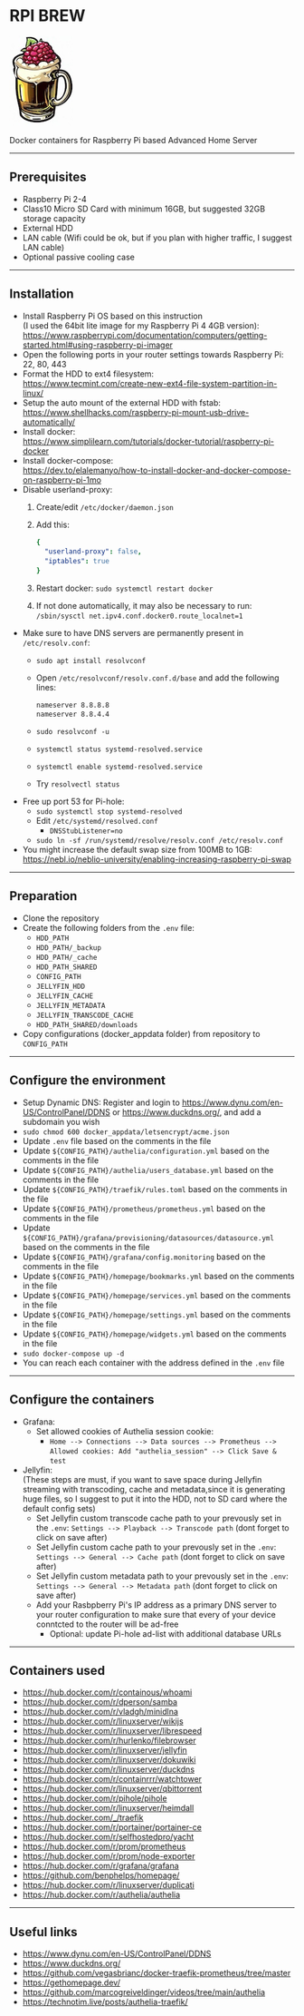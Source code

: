 # RPI BREW

![RPI BREW LOGO](images/rpi_brew_logo.jpeg)

Docker containers for Raspberry Pi based Advanced Home Server

---

## Prerequisites

- Raspberry Pi 2-4
- Class10 Micro SD Card with minimum 16GB, but suggested 32GB storage capacity
- External HDD
- LAN cable (Wifi could be ok, but if you plan with higher traffic, I suggest LAN cable)
- Optional passive cooling case

---

## Installation

- Install Raspberry Pi OS based on this instruction  
(I used the 64bit lite image for my Raspberry Pi 4 4GB version):  
<https://www.raspberrypi.com/documentation/computers/getting-started.html#using-raspberry-pi-imager>
- Open the following ports in your router settings towards Raspberry Pi: 22, 80, 443
- Format the HDD to ext4 filesystem:  
<https://www.tecmint.com/create-new-ext4-file-system-partition-in-linux/>
- Setup the auto mount of the external HDD with fstab:  
<https://www.shellhacks.com/raspberry-pi-mount-usb-drive-automatically/>
- Install docker:  
<https://www.simplilearn.com/tutorials/docker-tutorial/raspberry-pi-docker>
- Install docker-compose:  
<https://dev.to/elalemanyo/how-to-install-docker-and-docker-compose-on-raspberry-pi-1mo>
- Disable userland-proxy:  
  1. Create/edit ```/etc/docker/daemon.json```
  2. Add this:  

      ```yaml
      {
        "userland-proxy": false,
        "iptables": true
      }
      ```

  3. Restart docker: ```sudo systemctl restart docker```
  4. If not done automatically, it may also be necessary to run:  
  ```/sbin/sysctl net.ipv4.conf.docker0.route_localnet=1```
- Make sure to have DNS servers are permanently present in ```/etc/resolv.conf```:
  - ```sudo apt install resolvconf```
  - Open ```/etc/resolvconf/resolv.conf.d/base``` and add the following lines:  

    ```config
    nameserver 8.8.8.8
    nameserver 8.8.4.4
    ```

  - ```sudo resolvconf -u```
  - ```systemctl status systemd-resolved.service```
  - ```systemctl enable systemd-resolved.service```
  - Try ```resolvectl status```
- Free up port 53 for Pi-hole:
  - ```sudo systemctl stop systemd-resolved```
  - Edit ```/etc/systemd/resolved.conf```
    - ```DNSStubListener=no```
  - ```sudo ln -sf /run/systemd/resolve/resolv.conf /etc/resolv.conf```
- You might increase the default swap size from 100MB to 1GB:  
<https://nebl.io/neblio-university/enabling-increasing-raspberry-pi-swap>

---

## Preparation

- Clone the repository
- Create the following folders from the ```.env``` file:
  - ```HDD_PATH```
  - ```HDD_PATH/_backup```
  - ```HDD_PATH/_cache```
  - ```HDD_PATH_SHARED```
  - ```CONFIG_PATH```
  - ```JELLYFIN_HDD```
  - ```JELLYFIN_CACHE```
  - ```JELLYFIN_METADATA```
  - ```JELLYFIN_TRANSCODE_CACHE```
  - ```HDD_PATH_SHARED/downloads```
- Copy configurations (docker_appdata folder) from repository to ```CONFIG_PATH```

---

## Configure the environment

- Setup Dynamic DNS: Register and login to <https://www.dynu.com/en-US/ControlPanel/DDNS> or <https://www.duckdns.org/>, and add a subdomain you wish
- ```sudo chmod 600 docker_appdata/letsencrypt/acme.json```
- Update ```.env``` file based on the comments in the file
- Update ```${CONFIG_PATH}/authelia/configuration.yml``` based on the comments in the file
- Update ```${CONFIG_PATH}/authelia/users_database.yml``` based on the comments in the file
- Update ```${CONFIG_PATH}/traefik/rules.toml``` based on the comments in the file
- Update ```${CONFIG_PATH}/prometheus/prometheus.yml``` based on the comments in the file
- Update ```${CONFIG_PATH}/grafana/provisioning/datasources/datasource.yml``` based on the comments in the file
- Update ```${CONFIG_PATH}/grafana/config.monitoring``` based on the comments in the file
- Update ```${CONFIG_PATH}/homepage/bookmarks.yml``` based on the comments in the file
- Update ```${CONFIG_PATH}/homepage/services.yml``` based on the comments in the file
- Update ```${CONFIG_PATH}/homepage/settings.yml``` based on the comments in the file
- Update ```${CONFIG_PATH}/homepage/widgets.yml``` based on the comments in the file
- ```sudo docker-compose up -d```
- You can reach each container with the address defined in the ```.env``` file

---

## Configure the containers

- Grafana:
  - Set allowed cookies of Authelia session cookie:
    - ```Home --> Connections --> Data sources --> Prometheus --> Allowed cookies: Add "authelia_session" --> Click Save & test```
- Jellyfin:  
(These steps are must, if you want to save space during Jellyfin streaming with transcoding, cache and metadata,since it is generating huge files, so I suggest to put it into the HDD, not to SD card where the default config sets)
  - Set Jellyfin custom transcode cache path to your prevously set in the ```.env```: ```Settings --> Playback --> Transcode path``` (dont forget to click on save after)
  - Set Jellyfin custom cache path to your prevously set in the ```.env```: ```Settings --> General --> Cache path``` (dont forget to click on save after)
  - Set Jellyfin custom metadata path to your prevously set in the ```.env```: ```Settings --> General --> Metadata path``` (dont forget to click on save after)
  - Add your Rasbpberry Pi's IP address as a primary DNS server to your router configuration to make sure that every of your device conntcted to the router will be ad-free
    - Optional: update Pi-hole ad-list with additional database URLs

---

## Containers used

- <https://hub.docker.com/r/containous/whoami>
- <https://hub.docker.com/r/dperson/samba>
- <https://hub.docker.com/r/vladgh/minidlna>
- <https://hub.docker.com/r/linuxserver/wikijs>
- <https://hub.docker.com/r/linuxserver/librespeed>
- <https://hub.docker.com/r/hurlenko/filebrowser>
- <https://hub.docker.com/r/linuxserver/jellyfin>
- <https://hub.docker.com/r/linuxserver/dokuwiki>
- <https://hub.docker.com/r/linuxserver/duckdns>
- <https://hub.docker.com/r/containrrr/watchtower>
- <https://hub.docker.com/r/linuxserver/qbittorrent>
- <https://hub.docker.com/r/pihole/pihole>
- <https://hub.docker.com/r/linuxserver/heimdall>
- <https://hub.docker.com/_/traefik>
- <https://hub.docker.com/r/portainer/portainer-ce>
- <https://hub.docker.com/r/selfhostedpro/yacht>
- <https://hub.docker.com/r/prom/prometheus>
- <https://hub.docker.com/r/prom/node-exporter>
- <https://hub.docker.com/r/grafana/grafana>
- <https://github.com/benphelps/homepage/>
- <https://hub.docker.com/r/linuxserver/duplicati>
- <https://hub.docker.com/r/authelia/authelia>

---

## Useful links

- <https://www.dynu.com/en-US/ControlPanel/DDNS>
- <https://www.duckdns.org/>
- <https://github.com/vegasbrianc/docker-traefik-prometheus/tree/master>
- <https://gethomepage.dev/>
- <https://github.com/marcogreiveldinger/videos/tree/main/authelia>
- <https://technotim.live/posts/authelia-traefik/>
